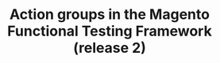 ---
layout: default
group: mftf
title: Action groups in the Magento Functional Testing Framework (release 2)
version: 2.3
github_link: magento-functional-testing-framework/release-2/test/action-groups.md
functional_areas:
 - Testing
---